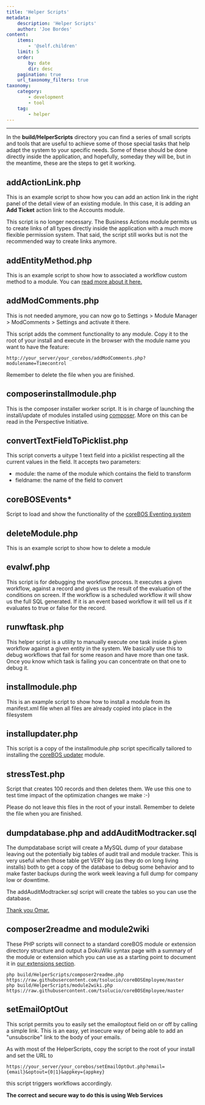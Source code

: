 ```yaml
---
title: 'Helper Scripts'
metadata:
    description: 'Helper Scripts'
    author: 'Joe Bordes'
content:
    items:
        - '@self.children'
    limit: 5
    order:
        by: date
        dir: desc
    pagination: true
    url_taxonomy_filters: true
taxonomy:
    category:
        - development
        - tool
    tag:
        - helper
---
```

---
In the **build/HelperScripts** directory you can find a series of small
scripts and tools that are useful to achieve some of those special tasks
that help adapt the system to your specific needs. Some of these should
be done directly inside the application, and hopefully, someday they
will be, but in the meantime, these are the steps to get it working.

addActionLink.php
-----------------

This is an example script to show how you can add an action link in the
right panel of the detail view of an existing module. In this case, it
is adding an **Add Ticket** action link to the Accounts module.

<div class="notices blue"> This script is no longer necessary.
The Business Actions module permits us to create links of all types
directly inside the application with a much more flexible permission
system. That said, the script still works but is not the recommended way
to create links anymore. </div>

addEntityMethod.php
-------------------

This is an example script to show how to associated a workflow custom
method to a module. You can [read more about it here.](http://localhost/coreBOSDocumentation/developer-guide/development%20framework/develtutorials/addworkflowfunction)

addModComments.php
------------------

<div class="notices blue">This is not needed anymore, you can
now go to Settings > Module Manager > ModComments > Settings
and activate it there.</div>

This script adds the comment functionality to any module. Copy it to the
root of your install and execute in the browser with the module name you
want to have the feature:

```
http://your_server/your_corebos/addModComments.php?modulename=Timecontrol
```

<div class="notices red">
Remember to delete the file when you are finished. </div>

composerinstallmodule.php
-------------------------

This is the composer installer worker script. It is in charge of
launching the install/update of modules installed using
[composer](https://getcomposer.org/). More on this can be read in the
Perspective Initiative.

convertTextFieldToPicklist.php
------------------------------

This script converts a uitype 1 text field into a picklist respecting
all the current values in the field. It accepts two parameters:

-   module: the name of the module which contains the field to transform
-   fieldname: the name of the field to convert

coreBOSEvents*
---------------

Script to load and show the functionality of the [coreBOS Eventing system](http://localhost/coreBOSDocumentation/developer-guide/development%20framework/develtutorials/corebos_hooks)

deleteModule.php
----------------

This is an example script to show how to delete a module

evalwf.php
----------

This script is for debugging the workflow process. It executes a given
workflow, against a record and gives us the result of the evaluation of
the conditions on screen. If the workflow is a scheduled workflow it
will show us the full SQL generated. If it is an event based workflow it
will tell us if it evaluates to true or false for the record.

runwftask.php
-------------

This helper script is a utility to manually execute one task inside a
given workflow against a given entity in the system. We basically use
this to debug workflows that fail for some reason and have more than one
task. Once you know which task is failing you can concentrate on that
one to debug it.

installmodule.php
-----------------

This is an example script to show how to install a module from its
manifest.xml file when all files are already copied into place in the
filesystem

installupdater.php
------------------

This script is a copy of the installmodule.php script specifically
tailored to installing the [coreBOS updater](http://localhost/coreBOSDocumentation/developer-guide/development%20framework/develtutorials/corebosupdater)
module.

stressTest.php
--------------

Script that creates 100 records and then deletes them. We use this one
to test time impact of the optimization changes we make :-)

<div class="notices red">
Please do not leave this files in the
root of your install. Remember to delete the file when you are
finished.</div>

dumpdatabase.php and addAuditModtracker.sql
-------------------------------------------

The dumpdatabase script will create a MySQL dump of your database
leaving out the potentially big tables of audit trail and module
tracker. This is very useful when those table get VERY big (as they do
on long living installs) both to get a copy of the database to debug
some behavior and to make faster backups during the work week leaving a
full dump for company low or downtime.

The addAuditModtracker.sql script will create the tables so you can use
the database.

<div class="notices blue"> 
<a href="https://github.com/omarllorens">Thank you Omar.</a>
</div>

composer2readme and module2wiki
-------------------------------

These PHP scripts will connect to a standard coreBOS module or extension
directory structure and output a DokuWiki syntax page with a summary of
the module or extension which you can use as a starting point to
document it in [our extensions section](http://localhost/coreBOSDocumentation/others/extensions).

    php build/HelperScripts/composer2readme.php https://raw.githubusercontent.com/tsolucio/coreBOSEmployee/master
    php build/HelperScripts/module2wiki.php https://raw.githubusercontent.com/tsolucio/coreBOSEmployee/master

setEmailOptOut
--------------

This script permits you to easily set the emailoptout field on or off by
calling a simple link. This is an easy, yet insecure way of being able
to add an "unsubscribe" link to the body of your emails.

As with most of the HelperScripts, copy the script to the root of your
install and set the URL to

    https://your_server/your_corebos/setEmailOptOut.php?email={email}&optout={0|1}&appkey={appkey}

this script triggers workflows accordingly.

**The correct and secure way to do this is using Web Services**
